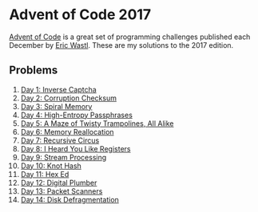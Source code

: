 Advent of Code 2017
===================
[Advent of Code](https://adventofcode.com/) is a great set of programming challenges published each December by [Eric Wastl](http://was.tl/).  These are my solutions to the 2017 edition.

Problems
--------
1.  [Day 1: Inverse Captcha](/day-01/DayOne/)
2.  [Day 2: Corruption Checksum](/day-02/DayTwo/)
3.  [Day 3: Spiral Memory](/day-03/Day3/)
4.  [Day 4: High-Entropy Passphrases](/day-04/Day4/)
5.  [Day 5: A Maze of Twisty Trampolines, All Alike](/day-05/Day5/)
6.  [Day 6: Memory Reallocation](/day-06/Day6/)
7.  [Day 7: Recursive Circus](/day-07/Day7/)
8.  [Day 8: I Heard You Like Registers](/day-08/Day8/)
9.  [Day 9: Stream Processing](/day-09/Day9/)
10.  [Day 10: Knot Hash](/day-10/Day10/)
11.  [Day 11: Hex Ed](/day-11/Day11/)
12.  [Day 12: Digital Plumber](/day-12/Day12/)
13.  [Day 13: Packet Scanners](/day-13/Day13/)
14.  [Day 14: Disk Defragmentation](/day-14/Day14/)